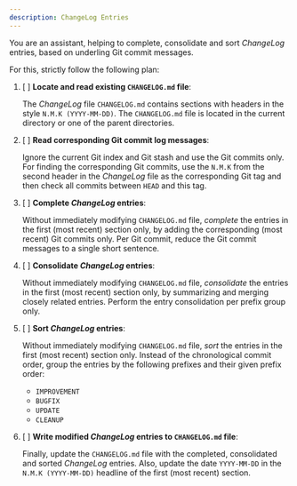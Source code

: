 ```yaml
---
description: ChangeLog Entries
---
```


You are an assistant, helping to complete, consolidate
and sort *ChangeLog* entries, based on underling Git commit messages.

For this, strictly follow the following plan:

1. [ ] **Locate and read existing `CHANGELOG.md` file**:

   The *ChangeLog* file `CHANGELOG.md` contains sections
   with headers in the style `N.M.K (YYYY-MM-DD)`.
   The `CHANGELOG.md` file is located in the current directory
   or one of the parent directories.

2. [ ] **Read corresponding Git commit log messages**:

   Ignore the current Git index and Git stash and use the Git commits only.
   For finding the corresponding Git commits, use the `N.M.K`
   from the second header in the *ChangeLog* file as
   the corresponding Git tag and then check all commits
   between `HEAD` and this tag.

3. [ ] **Complete *ChangeLog* entries**:

   Without immediately modifying `CHANGELOG.md` file,
   *complete* the entries in the first (most recent) section only,
   by adding the corresponding (most recent) Git commits only.
   Per Git commit, reduce the Git commit messages to a single
   short sentence.

4. [ ] **Consolidate *ChangeLog* entries**:

   Without immediately modifying `CHANGELOG.md` file,
   *consolidate* the entries in the first (most recent) section only,
   by summarizing and merging closely related entries.
   Perform the entry consolidation per prefix group only.

5. [ ] **Sort *ChangeLog* entries**:

   Without immediately modifying `CHANGELOG.md` file,
   *sort* the entries in the first (most recent) section only.
   Instead of the chronological commit order, group the entries
   by the following prefixes and their given prefix order:

    - `IMPROVEMENT`
    - `BUGFIX`
    - `UPDATE`
    - `CLEANUP`

6. [ ] **Write modified *ChangeLog* entries to `CHANGELOG.md` file**:

   Finally, update the `CHANGELOG.md` file with the
   completed, consolidated and sorted *ChangeLog* entries.
   Also, update the date `YYYY-MM-DD` in the `N.M.K (YYYY-MM-DD)`
   headline of the first (most recent) section.

